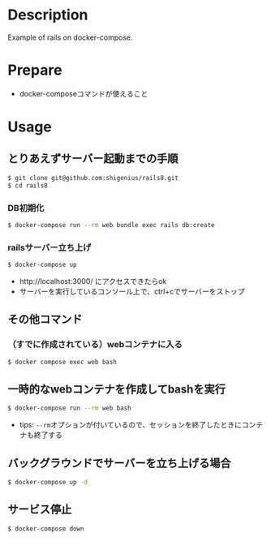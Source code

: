 # Description
Example of rails on docker-compose.

# Prepare
* docker-composeコマンドが使えること

# Usage
## とりあえずサーバー起動までの手順
```sh
$ git clone git@github.com:shigenius/rails8.git
$ cd rails8
```
### DB初期化

```sh
$ docker-compose run --rm web bundle exec rails db:create
```

### railsサーバー立ち上げ

```sh
$ docker-compose up
```

* http://localhost:3000/ にアクセスできたらok
* サーバーを実行しているコンソール上で、ctrl+cでサーバーをストップ

## その他コマンド
### （すでに作成されている）webコンテナに入る

```sh
$ docker compose exec web bash
```

## 一時的なwebコンテナを作成してbashを実行

```sh
$ docker-compose run --rm web bash
```

* tips: `--rm`オプションが付いているので、セッションを終了したときにコンテナも終了する

## バックグラウンドでサーバーを立ち上げる場合

```sh
$ docker-compose up -d
```

## サービス停止

```sh
$ docker-compose down
```